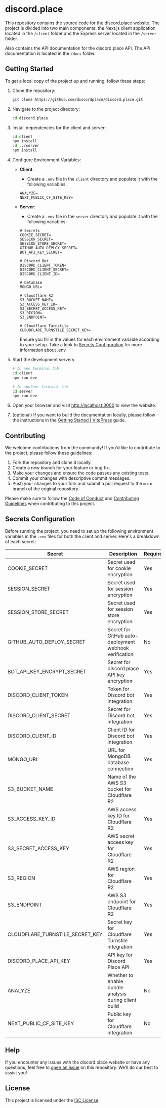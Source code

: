 # discord.place

This repository contains the source code for the discord.place website. The project is divided into two main components: the Next.js client application located in the `/client` folder and the Express server located in the `/server` folder.

Also contains the API documentation for the discord.place API. The API documentation is located in the `/docs` folder.

## Getting Started

To get a local copy of the project up and running, follow these steps:

1. Clone the repository:

   ```bash
   git clone https://github.com/discordplace/discord.place.git
   ```

2. Navigate to the project directory:

   ```bash
   cd discord.place
   ```

3. Install dependencies for the client and server:

   ```bash
   cd client
   npm install
   cd ../server
   npm install
   ```

4. Configure Environment Variables:

   - **Client**:
     - Create a `.env` file in the `client` directory and populate it with the following variables:

     ```plaintext
     ANALYZE=
     NEXT_PUBLIC_CF_SITE_KEY=
     ```

   - **Server**:
     - Create a `.env` file in the `server` directory and populate it with the following variables:

     ```plaintext
     # Secrets
     COOKIE_SECRET=
     SESSION_SECRET=
     SESSION_STORE_SECRET=
     GITHUB_AUTO_DEPLOY_SECRET=
     BOT_API_KEY_SECRET=
     
     # Discord Bot
     DISCORD_CLIENT_TOKEN=
     DISCORD_CLIENT_SECRET=
     DISCORD_CLIENT_ID=
     
     # Database
     MONGO_URL=
     
     # Cloudflare R2
     S3_BUCKET_NAME=
     S3_ACCESS_KEY_ID=
     S3_SECRET_ACCESS_KEY=
     S3_REGION=
     S3_ENDPOINT=
     
     # Cloudflare Turnstile
     CLOUDFLARE_TURNSTILE_SECRET_KEY=
     ```
     Ensure you fill in the values for each environment variable according to your setup. Take a look to [Secrets Configuration](#secrets-configuration) for more information about .env

5. Start the development servers:

   ```bash
   # In one terminal tab
   cd client
   npm run dev

   # In another terminal tab
   cd server
   npm run dev
   ```

5. Open your browser and visit [http://localhost:3000](http://localhost:3000) to view the website.

6. (optional) If you want to build the documentation locally, please follow the instructions in the [Getting Started | VitePress](https://vitepress.dev/guide/getting-started) guide.

## Contributing

We welcome contributions from the community! If you'd like to contribute to the project, please follow these guidelines:

1. Fork the repository and clone it locally.
2. Create a new branch for your feature or bug fix.
3. Make your changes and ensure the code passes any existing tests.
4. Commit your changes with descriptive commit messages.
5. Push your changes to your fork and submit a pull request to the `main` branch of the original repository.

Please make sure to follow the [Code of Conduct](.github/CODE_OF_CONDUCT.md) and [Contributing Guidelines](.github/CONTRIBUTING.md) when contributing to this project.

## Secrets Configuration

Before running the project, you need to set up the following environment variables in the `.env` files for both the client and server. Here's a breakdown of each secret:

| Secret                   | Description                                                 | Required | Example Value          |
|--------------------------|-------------------------------------------------------------|----------|------------------------|
| COOKIE_SECRET            | Secret used for cookie encryption                           | Yes      | RandomString           |
| SESSION_SECRET           | Secret used for session encryption                          | Yes      | RandomString           |
| SESSION_STORE_SECRET     | Secret used for session store encryption                    | Yes      | RandomString           |
| GITHUB_AUTO_DEPLOY_SECRET | Secret for GitHub auto-deployment webhook verification     | No      | RandomString           |
| BOT_API_KEY_ENCRYPT_SECRET       | Secret for discord.place API key encryption                   | Yes      | RandomString           |
| DISCORD_CLIENT_TOKEN     | Token for Discord bot integration                           | Yes      | DiscordToken           |
| DISCORD_CLIENT_SECRET    | Secret for Discord bot integration                          | Yes      | DiscordSecret          |
| DISCORD_CLIENT_ID        | Client ID for Discord bot integration                       | Yes      | DiscordClientID        |
| MONGO_URL                | URL for MongoDB database connection                         | Yes      | mongodb://localhost:27017/mydatabase |
| S3_BUCKET_NAME           | Name of the AWS S3 bucket for Cloudflare R2                 | Yes      | BucketName             |
| S3_ACCESS_KEY_ID         | AWS access key ID for Cloudflare R2                         | Yes      | AccessKeyID            |
| S3_SECRET_ACCESS_KEY     | AWS secret access key for Cloudflare R2                     | Yes      | SecretAccessKey        |
| S3_REGION                | AWS region for Cloudflare R2                                | Yes      | Region                 |
| S3_ENDPOINT              | AWS S3 endpoint for Cloudflare R2                           | Yes      | Endpoint               |
| CLOUDFLARE_TURNSTILE_SECRET_KEY | Secret key for Cloudflare Turnstile integration         | Yes      | RandomString           |
| DISCORD_PLACE_API_KEY | API key for Discord Place API | Yes | RandomString |
| ANALYZE                  | Whether to enable bundle analysis during client build       | No       | true/false             |
| NEXT_PUBLIC_CF_SITE_KEY  | Public key for Cloudflare integration                      | No       | SiteKey                |

## Help

If you encounter any issues with the discord.place website or have any questions, feel free to [open an issue](https://github.com/discordplace/discord.place/issues) on this repository. We'll do our best to assist you!

## License

This project is licensed under the [ISC License](LICENSE).